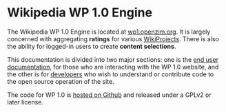 # Wikipedia WP 1.0 Engine

The Wikipedia WP 1.0 Engine is located at
[wp1.openzim.org](https://wp1.openzim.org). It is largely concerned with
aggregating **ratings** for various
[WikiProjects](https://en.wikipedia.org/wiki/Wikipedia:WikiProject). There is
also the ability for logged-in users to create **content selections**.

This documentation is divided into two major sections: one is the [end user
documentation](user), for those who are interacting with the WP 1.0 website, and
the other is for [developers](developer) who wish to understand or contribute code to the
open source operation of the site.

The code for WP 1.0 is [hosted on Github](https://github.com/openzim/wp1) and
released under a GPLv2 or later license.
